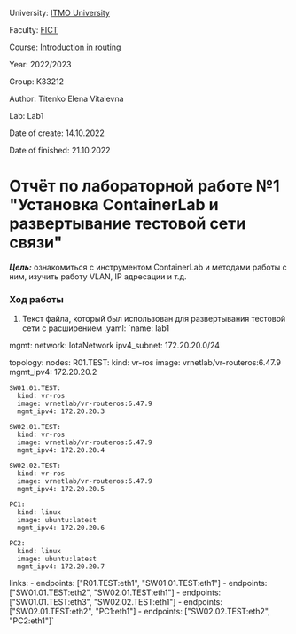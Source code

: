 University: [ITMO University](https://itmo.ru/ru/)

Faculty: [FICT](https://fict.itmo.ru)

Course: [Introduction in routing](https://github.com/itmo-ict-faculty/introduction-in-routing)

Year: 2022/2023

Group: K33212

Author: Titenko Elena Vitalevna

Lab: Lab1

Date of create: 14.10.2022

Date of finished: 21.10.2022

# Отчёт по лабораторной работе №1 "Установка ContainerLab и развертывание тестовой сети связи"

***Цель:*** ознакомиться с инструментом ContainerLab и методами работы с ним, изучить работу VLAN, IP адресации и т.д.

### Ход работы

1. Текст файла, который был использован для развертывания тестовой сети с расширением .yaml:
`name: lab1

mgmt:
  network: IotaNetwork
  ipv4_subnet: 172.20.20.0/24

topology: 
  nodes: 
    R01.TEST:
      kind: vr-ros
      image: vrnetlab/vr-routeros:6.47.9
      mgmt_ipv4: 172.20.20.2

    SW01.01.TEST:
      kind: vr-ros
      image: vrnetlab/vr-routeros:6.47.9
      mgmt_ipv4: 172.20.20.3

    SW02.01.TEST:
      kind: vr-ros
      image: vrnetlab/vr-routeros:6.47.9
      mgmt_ipv4: 172.20.20.4

    SW02.02.TEST:
      kind: vr-ros
      image: vrnetlab/vr-routeros:6.47.9
      mgmt_ipv4: 172.20.20.5

    PC1:
      kind: linux
      image: ubuntu:latest
      mgmt_ipv4: 172.20.20.6

    PC2:
      kind: linux
      image: ubuntu:latest
      mgmt_ipv4: 172.20.20.7


  links: 
    - endpoints: ["R01.TEST:eth1", "SW01.01.TEST:eth1"]
    - endpoints: ["SW01.01.TEST:eth2", "SW02.01.TEST:eth1"]
    - endpoints: ["SW01.01.TEST:eth3", "SW02.02.TEST:eth1"]
    - endpoints: ["SW02.01.TEST:eth2", "PC1:eth1"]
    - endpoints: ["SW02.02.TEST:eth2", "PC2:eth1"]`
